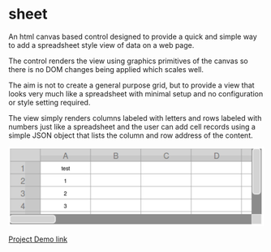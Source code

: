 # sheet
An html canvas based control designed to provide a quick and simple way to add a spreadsheet style view of data on a web page.

The control renders the view using graphics primitives of the canvas so there is no DOM changes being applied which scales well.

The aim is not to create a general purpose grid, but to provide a view that looks very much like a spreadsheet with minimal setup and no configuration or style setting required.

The view simply renders columns labeled with letters and rows labeled with numbers just like a spreadsheet and the user can add cell records using a simple JSON object that lists the column and row address of the content.

![image](Screenshot.png?raw=true)

[Project Demo link](https://ajz01.github.io/sheet/index.html)
